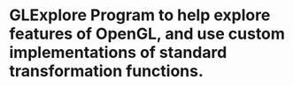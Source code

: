 # GLExplore Program to help explore features of OpenGL, and use custom implementations of standard transformation functions. 
